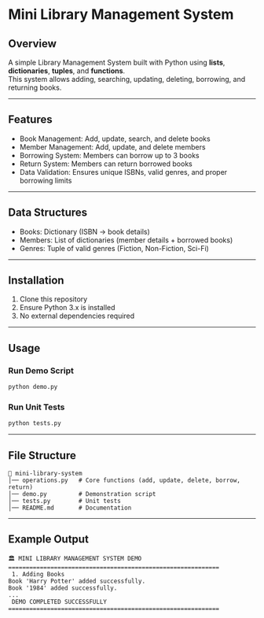 # Mini Library Management System

## Overview
A simple Library Management System built with Python using **lists**, **dictionaries**, **tuples**, and **functions**.  
This system allows adding, searching, updating, deleting, borrowing, and returning books.

---

## Features
- Book Management: Add, update, search, and delete books
- Member Management: Add, update, and delete members
- Borrowing System: Members can borrow up to 3 books
- Return System: Members can return borrowed books
- Data Validation: Ensures unique ISBNs, valid genres, and proper borrowing limits

---

## Data Structures
- Books: Dictionary (ISBN → book details)
- Members: List of dictionaries (member details + borrowed books)
- Genres: Tuple of valid genres (Fiction, Non-Fiction, Sci-Fi)

---

## Installation
1. Clone this repository
2. Ensure Python 3.x is installed
3. No external dependencies required

---

## Usage

### Run Demo Script
```bash
python demo.py
```

### Run Unit Tests
```bash
python tests.py
```

---

## File Structure
```
📁 mini-library-system
│── operations.py   # Core functions (add, update, delete, borrow, return)
│── demo.py         # Demonstration script
│── tests.py        # Unit tests
│── README.md       # Documentation
```

---

## Example Output
```
🏛️ MINI LIBRARY MANAGEMENT SYSTEM DEMO
============================================================
 1. Adding Books
Book 'Harry Potter' added successfully.
Book '1984' added successfully.
...
 DEMO COMPLETED SUCCESSFULLY
============================================================
```
